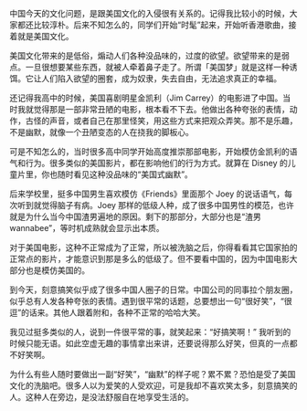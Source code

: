 中国今天的文化问题，是跟美国文化的入侵很有关系的。记得我比较小的时候，大家都还比较淳朴。后来不知怎么的，同学们开始“时髦”起来，开始听香港歌曲，接着就是美国文化。

美国文化带来的是低俗，煽动人们各种没品味的，过度的欲望。欲望带来的是弱点。一旦很想要某些东西，就被人牵着鼻子走了。所谓「美国梦」就是这样一种诱饵。它让人们陷入欲望的圈套，成为奴隶，失去自由，无法追求真正的幸福。

还记得我高中的时候，美国喜剧明星金凯利（Jim Carrey）的电影进了中国。当时我就觉得那是一部非常丑陋的电影，根本看不下去。他做出各种夸张的表情，动作，古怪的声音，或者自己在那里怪笑，用这些方式来把观众弄笑。那不是乐趣，不是幽默，就像一个丑陋变态的人在挠我的脚板心。

可是不知怎么的，当时很多高中同学开始高度推崇那部电影，开始模仿金凯利的语气和行为。很多类似的美国影片，都在影响他们的行为方式。就算在 Disney 的儿童片里，你也随时看见这种没品味的“美国式幽默”。

后来学校里，挺多中国男生喜欢模仿《Friends》里面那个 Joey 的说话语气，每次听到就觉得脑子有病。Joey 那样的低级人种，成了很多中国男性的模范，也许就是为什么当今中国渣男遍地的原因。剩下的那部分，大部分也是“渣男 wannabee”，等时机成熟就会显示出本质。

对于美国电影，这种不正常成为了正常，所以被洗脑之后，你得看看其它国家拍的正常点的影片，才能意识到那是多么的低级了。但不要看中国的，因为中国电影大部分也是模仿美国的。

到今天，刻意搞笑似乎成了很多中国人圈子的日常。中国公司的同事拉个朋友圈，似乎总有人发各种夸张的表情。遇到很平常的话题，总要想出一句“很好笑”，“很逗”的话来。其他人跟着附和，各种不正常的哈哈大笑。

我见过挺多类似的人，说到一件很平常的事，就笑起来：“好搞笑啊！” 我听到的时候只能无语。如此空虚无趣的事情拿出来讲，还要说得那么好笑，但真的一点都不好笑啊。

为什么有些人随时要做出一副“好笑”，“幽默”的样子呢？累不累？恐怕是受了美国文化的洗脑吧。很多人以为爱笑的人受欢迎，可是我却不喜欢笑太多，刻意搞笑的人。这种人在旁边，是没法舒服自在地享受生活的。
